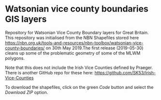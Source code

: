# Watsonian vice county boundaries GIS layers
Repository for Watsonian Vice County Boundary layers for Great Britain. This repository was initialised from the NBN Shapefiles stored here https://nbn.org.uk/tools-and-resources/nbn-toolbox/watsonian-vice-county-boundaries/ on 30th May 2019.The first release (2019-05-30) cleans up some of the problematic geometry of some of the MLWM polygons.

Note that this does not include the Irish Vice Counties defined by Praeger. There is another GitHub repo for these here: https://github.com/SK53/Irish-Vice-Counties

To download the shapefiles, click on the green *Code* button and select the *Download ZIP* option.
